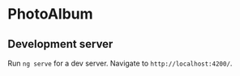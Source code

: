 # PhotoAlbum

## Development server

Run `ng serve` for a dev server. Navigate to `http://localhost:4200/`.


